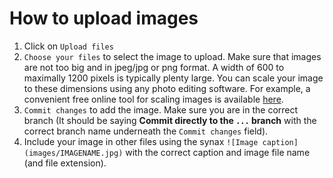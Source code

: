 # How to upload images

1. Click on `Upload files`
2. `Choose your files` to select the image to upload. Make sure that images are not too big and in jpeg/jpg or png format. A width of 600 to maximally 1200 pixels is typically plenty large. You can scale your image to these dimensions using any photo editing software. For example, a convenient free online tool for scaling images is available [here](https://www168.lunapic.com/editor/?action=scale).
3. `Commit changes` to add the image. Make sure you are in the correct branch (It should be saying **Commit directly to the `...` branch** with the correct branch name underneath the `Commit changes` field).
4. Include your image in other files using the synax `![Image caption](images/IMAGENAME.jpg)` with the correct caption and image file name (and file extension).
